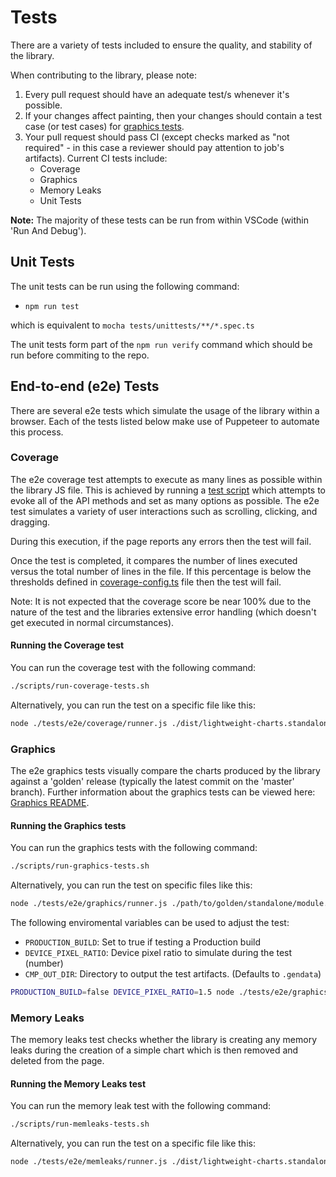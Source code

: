 # Tests

There are a variety of tests included to ensure the quality, and stability of the library.

When contributing to the library, please note:

1. Every pull request should have an adequate test/s whenever it's possible.
1. If your changes affect painting, then your changes should contain a test case (or test cases) for [graphics tests](./e2e/graphics).
1. Your pull request should pass CI (except checks marked as "not required" - in this case a reviewer should pay attention to job's artifacts). Current CI tests include:
   - Coverage
   - Graphics
   - Memory Leaks
   - Unit Tests

**Note:** The majority of these tests can be run from within VSCode (within 'Run And Debug').

## Unit Tests

The unit tests can be run using the following command:

- `npm run test`

which is equivalent to `mocha tests/unittests/**/*.spec.ts`

The unit tests form part of the `npm run verify` command which should be run before commiting to the repo.

## End-to-end (e2e) Tests

There are several e2e tests which simulate the usage of the library within a browser. Each of the tests listed below make use of Puppeteer to automate this process.

### Coverage

The e2e coverage test attempts to execute as many lines as possible within the library JS file. This is achieved by running a [test script](./e2e/coverage/coverage-script.js) which attempts to evoke all of the API methods and set as many options as possible. The e2e test simulates a variety of user interactions such as scrolling, clicking, and dragging.

During this execution, if the page reports any errors then the test will fail.

Once the test is completed, it compares the number of lines executed versus the total number of lines in the file. If this percentage is below the thresholds defined in [coverage-config.ts](./e2e/coverage/coverage-config.ts) file then the test will fail.

Note: It is not expected that the coverage score be near 100% due to the nature of the test and the libraries extensive error handling (which doesn't get executed in normal circumstances).

#### Running the Coverage test

You can run the coverage test with the following command:

```bash
./scripts/run-coverage-tests.sh
```

Alternatively, you can run the test on a specific file like this:

```bash
node ./tests/e2e/coverage/runner.js ./dist/lightweight-charts.standalone.development.js
```

### Graphics

The e2e graphics tests visually compare the charts produced by the library against a 'golden' release (typically the latest commit on the 'master' branch). Further information about the graphics tests can be viewed here: [Graphics README](./e2e/graphics/README.md).

#### Running the Graphics tests

You can run the graphics tests with the following command:

```bash
./scripts/run-graphics-tests.sh
```

Alternatively, you can run the test on specific files like this:

```bash
node ./tests/e2e/graphics/runner.js ./path/to/golden/standalone/module.js ./path/to/test/standalone/module.js
```

The following enviromental variables can be used to adjust the test:

- `PRODUCTION_BUILD`: Set to true if testing a Production build
- `DEVICE_PIXEL_RATIO`: Device pixel ratio to simulate during the test (number)
- `CMP_OUT_DIR`: Directory to output the test artifacts. (Defaults to `.gendata`)

```bash
PRODUCTION_BUILD=false DEVICE_PIXEL_RATIO=1.5 node ./tests/e2e/graphics/runner.js ./golden/lightweight-charts.standalone.development.js ./dist/lightweight-charts.standalone.development.js
```

### Memory Leaks

The memory leaks test checks whether the library is creating any memory leaks during the creation of a simple chart which is then removed and deleted from the page.

#### Running the Memory Leaks test

You can run the memory leak test with the following command:

```bash
./scripts/run-memleaks-tests.sh
```

Alternatively, you can run the test on a specific file like this:

```bash
node ./tests/e2e/memleaks/runner.js ./dist/lightweight-charts.standalone.development.js
```
